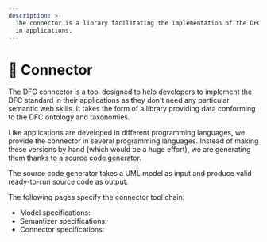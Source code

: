 ```yaml
---
description: >-
  The connector is a library facilitating the implementation of the DFC standard
  in applications.
---
```


# 🚧 Connector

The DFC connector is a tool designed to help developers to implement the DFC standard in their applications as they don't need any particular semantic web skills. It takes the form of a library providing data conforming to the DFC ontology and taxonomies.

Like applications are developed in different programming languages, we provide the connector in several programming languages. Instead of making these versions by hand (which would be a huge effort), we are generating them thanks to a source code generator.

The source code generator takes a UML model as input and produce valid ready-to-run source code as output.

The following pages specify the connector tool chain:

* Model specifications:
* Semantizer specifications:
* Connector specifications:&#x20;

